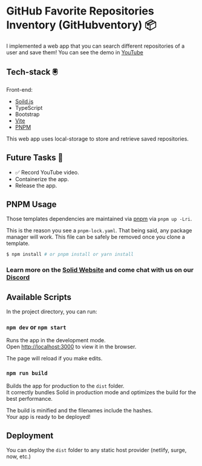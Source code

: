 # GitHub Favorite Repositories Inventory (GitHubventory) 📦

I implemented a web app that you can search different repositories of a user and save them!
You can see the demo in [YouTube](https://youtu.be/culW-7x3f5I)

## Tech-stack 🖲️

Front-end:

- [Soild.js](https://www.solidjs.com/)
- TypeScript
- Bootstrap
- [Vite](https://vitejs.dev/)
- [PNPM](https://pnpm.io/)

This web app uses local-storage to store and retrieve saved repositories.

## Future Tasks 🔮

- ✅ Record YouTube video.
- Containerize the app.
- Release the app.

## PNPM Usage

Those templates dependencies are maintained via [pnpm](https://pnpm.io) via `pnpm up -Lri`.

This is the reason you see a `pnpm-lock.yaml`. That being said, any package manager will work. This file can be safely be removed once you clone a template.

```bash
$ npm install # or pnpm install or yarn install
```

### Learn more on the [Solid Website](https://solidjs.com) and come chat with us on our [Discord](https://discord.com/invite/solidjs)

## Available Scripts

In the project directory, you can run:

### `npm dev` or `npm start`

Runs the app in the development mode.<br>
Open [http://localhost:3000](http://localhost:3000) to view it in the browser.

The page will reload if you make edits.<br>

### `npm run build`

Builds the app for production to the `dist` folder.<br>
It correctly bundles Solid in production mode and optimizes the build for the best performance.

The build is minified and the filenames include the hashes.<br>
Your app is ready to be deployed!

## Deployment

You can deploy the `dist` folder to any static host provider (netlify, surge, now, etc.)
